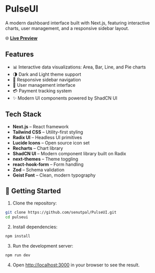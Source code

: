# PulseUI

A modern dashboard interface built with Next.js, featuring interactive charts, user management, and a responsive sidebar layout.

🌐 **[Live Preview](https://pulsepanel.vercel.app)**

## Features

- 📊 Interactive data visualizations: Area, Bar, Line, and Pie charts
- 🌗 Dark and Light theme support
- 📱 Responsive sidebar navigation
- 👤 User management interface
- 💳 Payment tracking system
- ✨ Modern UI components powered by ShadCN UI

## Tech Stack

- **Next.js** – React framework
- **Tailwind CSS** – Utility-first styling
- **Radix UI** – Headless UI primitives
- **Lucide Icons** – Open source icon set
- **Recharts** – Chart library
- **ShadCN UI** – Modern component library built on Radix
- **next-themes** – Theme toggling
- **react-hook-form** – Form handling
- **Zod** – Schema validation
- **Geist Font** – Clean, modern typography

## 🚦 Getting Started

1. Clone the repository:
```bash
git clone https://github.com/senutpal/PulseUI.git
cd pulseui
```

2. Install dependencies:
```bash
npm install
```

3. Run the development server:
```bash
npm run dev
```

4. Open [http://localhost:3000](http://localhost:3000) in your browser to see the result.
